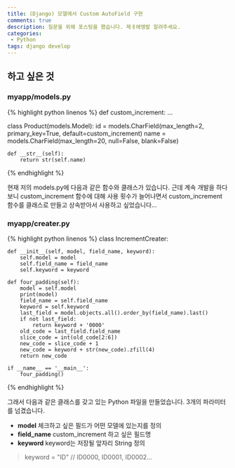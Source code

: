 ```yaml
---
title: (Django) 모델에서 Custom AutoField 구현
comments: true
description: 질문을 위해 포스팅을 했습니다. 제ㅔ에엥발 알려주세요.
categories:
 - Python
tags: django develop 
---
```


## 하고 싶은 것

### myapp/models.py

{% highlight python linenos %}
def custom_increment:
	...

class Product(models.Model):
    id     = models.CharField(max_length=2, primary_key=True, default=custom_increment)
    name   = models.CharField(max_length=20, null=False, blank=False)

    def __str__(self):
        return str(self.name)
{% endhighlight %}

현재 저의 models.py에 다음과 같은 함수와 클래스가 있습니다. 근데 계속 개발을 하다보니 custom_increment 함수에 대해 사용 횟수가 늘어나면서 custom_increment 함수를 클래스로 만들고 상속받아서 사용하고 싶었습니다...

### myapp/creater.py

{% highlight python linenos %}
class IncrementCreater:

    def __init__(self, model, field_name, keyword):
        self.model = model
        self.field_name = field_name
        self.keyword = keyword

    def four_padding(self):
        model = self.model
        print(model)
        field_name = self.field_name
        keyword = self.keyword
        last_field = model.objects.all().order_by(field_name).last()
        if not last_field:
            return keyword + '0000'
        old_code = last_field.field_name
        slice_code = int(old_code[2:6])
        new_code = slice_code + 1
        new_code = keyword + str(new_code).zfill(4)
        return new_code

    if __name__ == '__main__':
        four_padding()
{% endhighlight %}

그래서 다음과 같은 클래스를 갖고 있는 Python 파일을 만들었습니다. 3개의 파라미터를 넘겼습니다.

- **model**
체크하고 싶은 필드가 어떤 모델에 있는지를 정의
- **field_name**
custom_increment 하고 싶은 필드명
- **keyword**
keyword는 저장될 앞자리 String 정의
> keyword = "ID" // ID0000, ID0001, ID0002...

